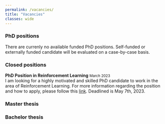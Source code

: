 ```yaml
---
permalink: /vacancies/
title: "Vacancies"
classes: wide
---
```


### PhD positions
There are currenly no available funded PhD positions. Self-funded or externally funded candidate will be evaluated on a case-by-case basis.

### Closed positions
**PhD Position in Reinforcement Learning** <small class="news-date">March 2023</small>
<br/>I am looking for a highly motivated and skilled PhD candidate to work in the area of Reinforcement Learning. For more information regarding the position and how to apply, please follow this [link](https://jobs.tue.nl/en/vacancy/phd-position-in-reinforcement-learning-990306.html). Deadlined is May 7th, 2023. 

### Master thesis

### Bachelor thesis

